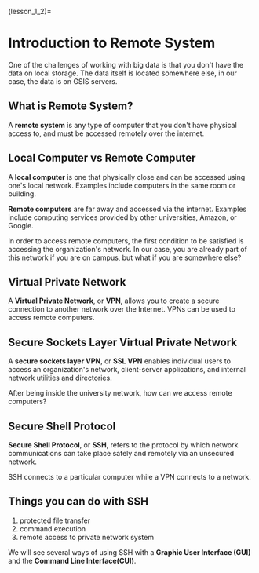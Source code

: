 (lesson_1_2)=
# Introduction to Remote System
One of the challenges of working with big data is that you don't have the data on local storage. The data itself is located somewhere else, in our case, the data is on GSIS servers.

## What is Remote System?
A **remote system** is any type of computer that you don't have physical access to, and must be accessed remotely over the internet.

## Local Computer vs Remote Computer
A **local computer** is one that physically close and can be accessed using one's local network. Examples include computers in the same room or building.

**Remote computers** are far away and accessed via the internet. Examples include computing services provided by other universities, Amazon, or Google. 

In order to access remote computers, the first condition to be satisfied is accessing the organization's network. In our case, you are already part of this network if you are on campus, but what if you are somewhere else?

## Virtual Private Network
A **Virtual Private Network**, or **VPN**, allows you to create a secure connection to another network over the Internet. VPNs can be used to access remote computers.

## Secure Sockets Layer Virtual Private Network
A **secure sockets layer VPN**, or **SSL VPN** enables individual users to access an organization's network, client-server applications, and internal network utilities and directories.

After being inside the university network, how can we access remote computers?

## Secure Shell Protocol
**Secure Shell Protocol**, or **SSH**, refers to the protocol by which network communications can take place safely and remotely via an unsecured network.

SSH connects to a particular computer while a VPN connects to a network.

## Things you can do with SSH
1. protected file transfer
2. command execution
3. remote access to private network system

We will see several ways of using SSH with a **Graphic User Interface (GUI)** and the **Command Line Interface(CUI)**.
